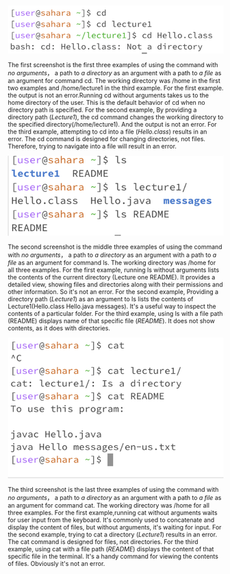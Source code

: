![Image](cd.png)

The first screenshot is the first three examples of using the command with *no arguments*， a path to *a directory* as an argument with a path to *a file* as an argument for command cd. 
The working directory was /home in the first two examples and /home/lecture1 in the third example. 
For the first example. the output is not an error.Running cd without arguments takes us to the home directory of the user. This is the default behavior of cd when no directory path is specified. 
For the second example, By providing a directory path (*Lecture1*), the cd command changes the working directory to the specified directory(/home/lecture1). And the output is not an error. 
For the third example, attempting to cd into a file (*Hello.class*) results in an error. The cd command is designed for changing directories, not files. Therefore, trying to navigate into a file will result in an error.

![Image](ls.png)

The second screenshot is the middle three examples of using the command with *no arguments*， a path to *a directory* as an argument with a path to *a file* as an argument for command ls. 
The working directory was /home for all three examples. 
For the first example, running ls without arguments lists the contents of the current directory (Lecture one README). It provides a detailed view, showing files and directories along with their permissions and other information. So it's not an error. 
For the second example, Providing a directory path (*Lecture1*) as an argument to ls lists the contents of Lecture1(Hello.class Hello.java messages). It's a useful way to inspect the contents of a particular folder. 
For the third example, using ls with a file path (README) displays name of that specific file (*README*). It does not show contents, as it does with directories.

![Image](cat.png) 

The third screenshot is the last three examples of using the command with *no arguments*， a path to *a directory* as an argument with a path to *a file* as an argument for command cat.
The working directory was /home for all three examples. 
For the first example,running cat without arguments waits for user input from the keyboard. It's commonly used to concatenate and display the content of files, but without arguments, it's waiting for input. 
For the second example, trying to cat a directory (*Lecture1*) results in an error. The cat command is designed for files, not directories. 
For the third example, using cat with a file path (*README*) displays the content of that specific file in the terminal. It's a handy command for viewing the contents of files. Obviously it's not an error.
